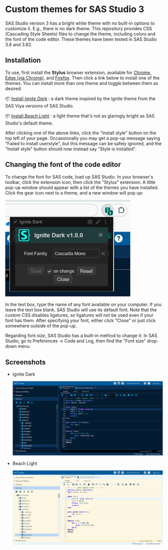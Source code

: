 # Custom themes for SAS Studio 3

SAS Studio version 3 has a bright white theme with no built-in options to customize it. E.g., there is no dark theme. This repository provides CSS (Cascading Style Sheets) files to change the theme, including colors and the font of the code editor. These themes have been tested in SAS Studio 3.8 and 3.82.

## Installation

To use, first install the **Stylus** browser extension, available for [Chrome, Edge (via Chrome)](https://chrome.google.com/webstore/detail/stylus/clngdbkpkpeebahjckkjfobafhncgmne), and [Firefox](https://addons.mozilla.org/firefox/addon/styl-us/). Then click a link below to install one of the themes. You can install more than one theme and toggle between them as desired.

📦 [Install *Ignite Dark*](themes/ignite-dark.user.css?raw=true) : a dark theme inspired by the Ignite theme from the SAS Viya versions of SAS Studio.

📦 [Install *Beach Light*](themes/beach-light.user.css?raw=true) : a light theme that's not as glaringly bright as SAS Studio's default theme.

After clicking one of the above links, click the "Install style" button on the top left of your page. Occassionally you may get a pop-up message saying "Failed to install userstyle", but this message can be safely ignored, and the "Install style" button should now instead say "Style is installed".

## Changing the font of the code editor

To change the font for SAS code, load up SAS Studio. In your browser's toolbar, click the extension icon, then click the "Stylus" extension. A little pop-up window should appear with a list of the themes you have installed. Click the gear icon next to a theme, and a new window will pop up:

  <img src="screenshots/font-customize.png?raw=true" alt="Font pop-up" width="400px" />

In the text box, type the name of any font available on your computer. If you leave the text box blank, SAS Studio will use its default font. Note that the custom CSS disables ligatures, so ligatures will not be used even if your font has them. After specifying your font, either click "Close" or just click somewhere outside of the pop-up.

Regarding font *size*, SAS Studio has a built-in method to change it: In SAS Studio, go to Preferences -> Code and Log, then find the "Font size" drop-down menu.

## Screenshots

* Ignite Dark
  
  ![Ignite Dark screenshot](screenshots/ignite-dark.png?raw=true)

* Beach Light
  
  ![Beach Light screenshot](screenshots/beach-light.png?raw=true)
